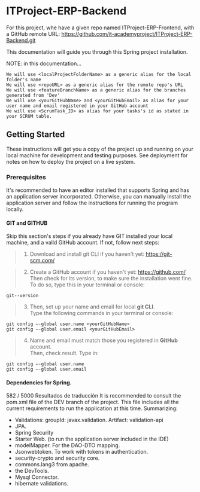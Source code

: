 # ITProject-ERP-Backend

For this project, whe have a given repo named ITProject-ERP-Frontend,
with a GitHub remote URL: https://github.com/it-academyproject/ITProject-ERP-Backend.git

This documentation will guide you through this Spring project installation.

NOTE: in this documentation...

    We will use <localProjectFolderName> as a generic alias for the local folder's name
    We will use <repoURL> as a generic alias for the remote repo's URL
    We will use <featureBranchName> as a generic alias for the branches generated from 'Dev'
    We will use <yourGitHubName> and <yourGitHubEmail> as alias for your user name and email registered in your GitHub account
    We will use <ScrumTask_ID> as alias for your tasks's id as stated in your SCRUM table.

## Getting Started

These instructions will get you a copy of the project up and running on your local machine for development and testing purposes. 
See deployment for notes on how to deploy the project on a live system.

### Prerequisites

It's recommended to have an editor installed that supports Spring and has an application server incorporated. 
Otherwise, you can manually install the application server and follow the instructions for running the program locally. 

#### GIT and GITHUB
Skip this section's steps if you already have GIT  installed your local machine, and a valid GitHub account.
If not, follow next steps:

> 1. Download and install git CLI if you haven't yet: https://git-scm.com/
 
> 2. Create a GitHub account if you haven't yet: https://github.com/
>    Then check for its version, to make sure the installation went fine.
>    To do so, type this in your terminal or console:

	git--version

> 3.  Then, set up your name and email for local **git CLI**.  
>     Type the following commands in your terminal or console:

    git config –-global user.name <yourGitHubName>
    git config –-global user.email <yourGitHubEmail>

> 4.  Name and email must match those you registered in **GitHub** account.  
>     Then, check result. Type in:

    git config –-global user.name
    git config –-global user.email

#### Dependencies for Spring.

582 / 5000
Resultados de traducción
It is recommended to consult the pom.xml file of the DEV branch of the project. This file includes all the current requirements to run the application at this time.
Summarizing:
- Validations: groupId: javax.validation. Artifact: validation-api
- JPA.
- Spring Security
- Starter Web. (to run the application server included in the IDE)
- modelMapper. For the DAO-DTO mapping.
- Jsonwebtoken. To work with tokens in authentication.
- security-crypto and security core.
- commons.lang3 from apache.
- the DevTools.
- Mysql Connector.
- hibernate validations. 

